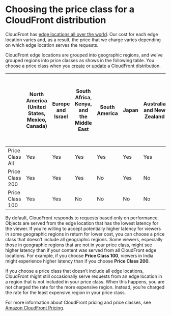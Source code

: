 # Choosing the price class for a CloudFront distribution<a name="PriceClass"></a>

CloudFront has [edge locations all over the world](https://aws.amazon.com/cloudfront/features/#Global_Edge_Network)\. Our cost for each edge location varies and, as a result, the price that we charge varies depending on which edge location serves the requests\.

CloudFront edge locations are grouped into geographic regions, and we’ve grouped regions into price classes as shows in the following table\. You choose a price class when you [create](distribution-web-creating-console.md) or [update](HowToUpdateDistribution.md) a CloudFront distribution\.


|  | North America \(United States, Mexico, Canada\) | Europe and Israel | South Africa, Kenya, and the Middle East | South America | Japan | Australia and New Zealand | Hong Kong, Indonesia, the Philippines, Singapore, South Korea, Taiwan, and Thailand | India | 
| --- | --- | --- | --- | --- | --- | --- | --- | --- | 
| Price Class All | Yes | Yes | Yes | Yes | Yes | Yes | Yes | Yes | 
| Price Class 200 | Yes | Yes | Yes | No | Yes | No | Yes | Yes | 
| Price Class 100 | Yes | Yes | No | No | No | No | No | No | 

By default, CloudFront responds to requests based only on performance\. Objects are served from the edge location that has the lowest latency for the viewer\. If you’re willing to accept potentially higher latency for viewers in some geographic regions in return for lower cost, you can choose a price class that doesn’t include all geographic regions\. Some viewers, especially those in geographic regions that are not in your price class, might see higher latency than if your content was served from all CloudFront edge locations\. For example, if you choose **Price Class 100**, viewers in India might experience higher latency than if you choose **Price Class 200**\.

If you choose a price class that doesn’t include all edge locations, CloudFront might still occasionally serve requests from an edge location in a region that is not included in your price class\. When this happens, you are not charged the rate for the more expensive region\. Instead, you’re charged the rate for the least expensive region in your price class\.

For more information about CloudFront pricing and price classes, see [ Amazon CloudFront Pricing](https://aws.amazon.com/cloudfront/pricing)\.